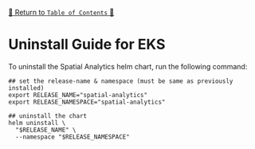 [🔗 Return to `Table of Contents` 🔗](../../../README.md#guides)

# Uninstall Guide for EKS

To uninstall the Spatial Analytics helm chart, run the following command:

```shell
## set the release-name & namespace (must be same as previously installed)
export RELEASE_NAME="spatial-analytics"
export RELEASE_NAMESPACE="spatial-analytics"

## uninstall the chart
helm uninstall \
  "$RELEASE_NAME" \
  --namespace "$RELEASE_NAMESPACE"
```